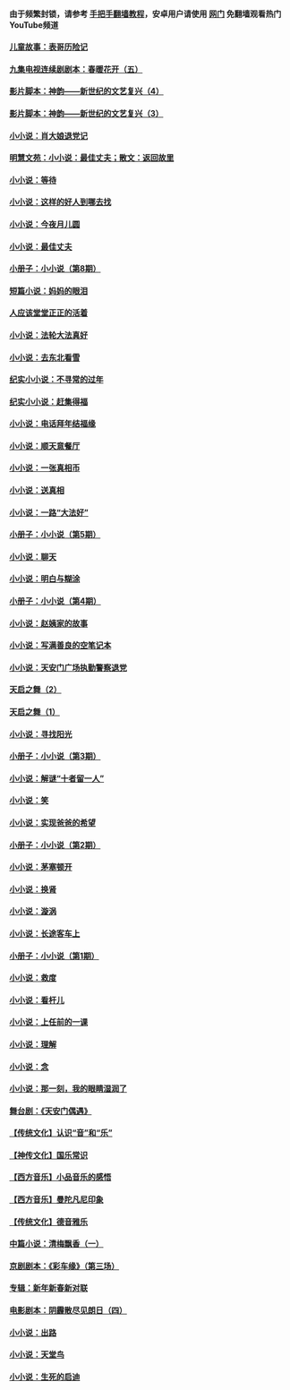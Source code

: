 #### 由于频繁封锁，请参考 [手把手翻墙教程](https://github.com/gfw-breaker/guides/wiki/)，安卓用户请使用 [网门](https://github.com/gfw-breaker/nogfw/blob/master/dl.md?t=06041301) 免翻墙观看热门YouTube频道 

#### [儿童故事：表哥历险记](../pages/328/383535.md?t=06041301) 

#### [九集电视连续剧剧本：春暖花开（五）](../pages/328/275919.md?t=06041301) 

#### [影片脚本：神韵——新世纪的文艺复兴（4）](../pages/328/266089.md?t=06041301) 

#### [影片脚本：神韵——新世纪的文艺复兴（3）](../pages/328/266087.md?t=06041301) 

#### [小小说：肖大娘退党记](../pages/328/239807.md?t=06041301) 

#### [明慧文苑：小小说：最佳丈夫；散文：返回故里](../pages/328/3439.md?t=06041301) 

#### [小小说：等待](../pages/328/223927.md?t=06041301) 

#### [小小说：这样的好人到哪去找](../pages/328/209396.md?t=06041301) 

#### [小小说：今夜月儿圆](../pages/328/193588.md?t=06041301) 

#### [小小说：最佳丈夫](../pages/328/190938.md?t=06041301) 

#### [小册子：小小说（第8期）](../pages/328/188202.md?t=06041301) 

#### [短篇小说：妈妈的眼泪](../pages/328/187712.md?t=06041301) 

#### [人应该堂堂正正的活着](../pages/328/182430.md?t=06041301) 

#### [小小说：法轮大法真好](../pages/328/174669.md?t=06041301) 

#### [小小说：去东北看雪](../pages/328/173882.md?t=06041301) 

#### [纪实小小说：不寻常的过年](../pages/328/173187.md?t=06041301) 

#### [纪实小小说：赶集得福](../pages/328/172652.md?t=06041301) 

#### [小小说：电话拜年结福缘](../pages/328/172533.md?t=06041301) 

#### [小小说：顺天意餐厅](../pages/328/170182.md?t=06041301) 

#### [小小说：一张真相币](../pages/328/169410.md?t=06041301) 

#### [小小说：送真相](../pages/328/166713.md?t=06041301) 

#### [小小说：一路“大法好”](../pages/328/162016.md?t=06041301) 

#### [小册子：小小说（第5期）](../pages/328/161131.md?t=06041301) 

#### [小小说：聊天](../pages/328/159640.md?t=06041301) 

#### [小小说：明白与糊涂](../pages/328/158101.md?t=06041301) 

#### [小册子：小小说（第4期）](../pages/328/158006.md?t=06041301) 

#### [小小说：赵姨家的故事](../pages/328/157843.md?t=06041301) 

#### [小小说：写满善良的空笔记本](../pages/328/157382.md?t=06041301) 

#### [小小说：天安门广场执勤警察退党](../pages/328/156982.md?t=06041301) 

#### [天启之舞（2）](../pages/328/153440.md?t=06041301) 

#### [天启之舞（1）](../pages/328/153439.md?t=06041301) 

#### [小小说：寻找阳光](../pages/328/153065.md?t=06041301) 

#### [小册子：小小说（第3期）](../pages/328/151715.md?t=06041301) 

#### [小小说：解谜“十者留一人”](../pages/328/148967.md?t=06041301) 

#### [小小说：笑](../pages/328/148905.md?t=06041301) 

#### [小小说：实现爸爸的希望](../pages/328/148096.md?t=06041301) 

#### [小册子：小小说（第2期）](../pages/328/147214.md?t=06041301) 

#### [小小说：茅塞顿开](../pages/328/147030.md?t=06041301) 

#### [小小说：换肾](../pages/328/146770.md?t=06041301) 

#### [小小说：漩涡](../pages/328/146683.md?t=06041301) 

#### [小小说：长途客车上](../pages/328/145076.md?t=06041301) 

#### [小册子：小小说（第1期）](../pages/328/143963.md?t=06041301) 

#### [小小说：救度](../pages/328/143927.md?t=06041301) 

#### [小小说：看杆儿](../pages/328/142137.md?t=06041301) 

#### [小小说：上任前的一课](../pages/328/140808.md?t=06041301) 

#### [小小说：理解](../pages/328/140476.md?t=06041301) 

#### [小小说：念](../pages/328/139513.md?t=06041301) 

#### [小小说：那一刻，我的眼睛湿润了](../pages/328/138476.md?t=06041301) 

#### [舞台剧：《天安门偶遇》](../pages/328/117155.md?t=06041301) 

#### [【传统文化】认识“音”和“乐”](../pages/328/108667.md?t=06041301) 

#### [【神传文化】国乐常识](../pages/328/104225.md?t=06041301) 

#### [【西方音乐】小品音乐的感悟](../pages/328/102924.md?t=06041301) 

#### [【西方音乐】曼陀凡尼印象](../pages/328/102922.md?t=06041301) 

#### [【传统文化】德音雅乐](../pages/328/102923.md?t=06041301) 

#### [中篇小说：清梅飘香（一）](../pages/328/101058.md?t=06041301) 

#### [京剧剧本：《彩车缘》（第三场）](../pages/328/96434.md?t=06041301) 

#### [专辑：新年新春新对联](../pages/328/94991.md?t=06041301) 

#### [电影剧本：阴霾散尽见朗日（四）](../pages/328/87081.md?t=06041301) 

#### [小小说：出路](../pages/328/84848.md?t=06041301) 

#### [小小说：天堂鸟](../pages/328/83084.md?t=06041301) 

#### [小小说：生死的启迪](../pages/328/70977.md?t=06041301) 

